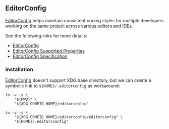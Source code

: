 ## EditorConfig

[EditorConfig] helps maintain consistent coding styles
for multiple developers working on the same project
across various editors and IDEs.

See the following links for more details:

- [EditorConfig]
- [EditorConfig Supported Properties]
- [EditorConfig Specification]

### Installation

[EditorConfig] doesn't support XDG base directory,
but we can create a symbolic link to `${HOME}/.editorconfig`
as workaround:

```shell
ln -v -s \
    "${PWD}" \
    "${XDG_CONFIG_HOME}/editorconfig"

ln -v -s \
    "${XDG_CONFIG_HOME}/editorconfig/editorconfig" \
    "${HOME}/.editorcconfig"
```

[EditorConfig]: https://editorconfig.org
[EditorConfig Supported Properties]: https://github.com/editorconfig/editorconfig-vim#supported-properties
[EditorConfig Specification]: https://editorconfig-specification.readthedocs.io
